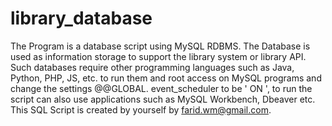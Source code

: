 # library_database

The Program is a database script using MySQL RDBMS. The Database is used as information storage to support the library system or library API. Such databases require other programming languages such as Java, Python, PHP, JS, etc. to run them and root access on MySQL programs and change the settings @@GLOBAL. event_scheduler to be ' ON ', to run the script can also use applications such as MySQL Workbench, Dbeaver etc. This SQL Script is created by yourself by farid.wm@gmail.com.
